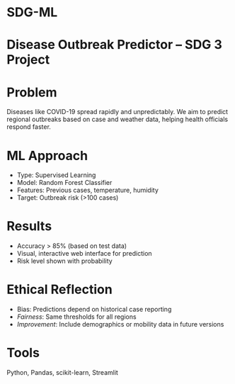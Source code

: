 # SDG-ML
# Disease Outbreak Predictor – SDG 3 Project

# Problem
Diseases like COVID-19 spread rapidly and unpredictably. We aim to predict regional outbreaks based on case and weather data, helping health officials respond faster.

# ML Approach
- Type: Supervised Learning
- Model: Random Forest Classifier
- Features: Previous cases, temperature, humidity
- Target: Outbreak risk (>100 cases)

# Results
- Accuracy > 85% (based on test data)
- Visual, interactive web interface for prediction
- Risk level shown with probability

# Ethical Reflection
- Bias: Predictions depend on historical case reporting
- *Fairness*: Same thresholds for all regions
- *Improvement*: Include demographics or mobility data in future versions

# Tools
Python, Pandas, scikit-learn, Streamlit
